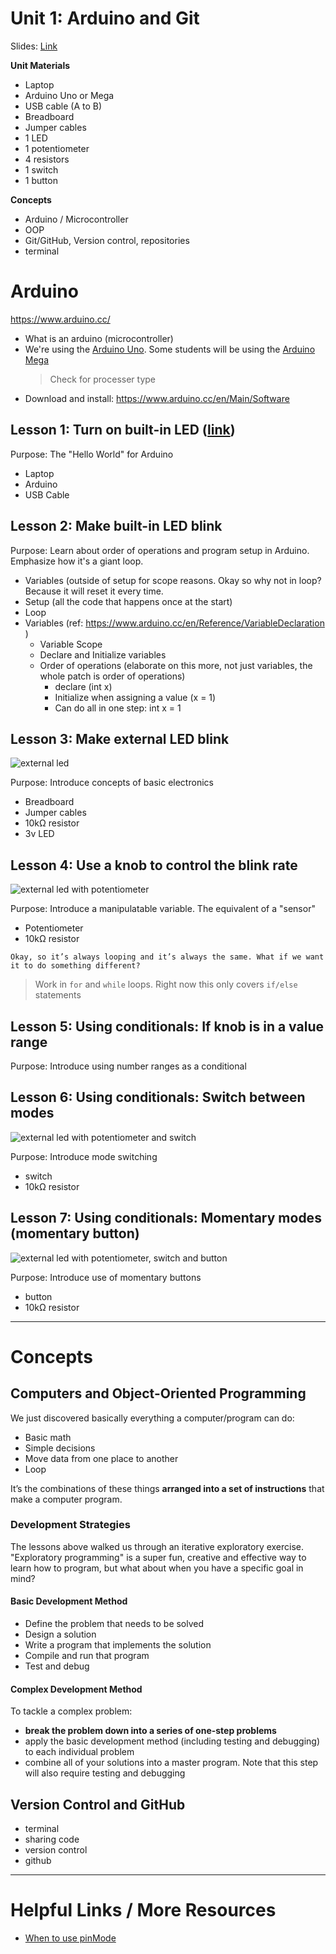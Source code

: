 # Unit 1: Arduino and Git

Slides: [Link](https://docs.google.com/presentation/d/1WJ0OYdD2WST4ZEv52NQbj38ncqVNBmu7CWIfpUAHbgM/edit?usp=sharing)  

**Unit Materials**
- Laptop
- Arduino Uno or Mega
- USB cable (A to B)
- Breadboard
- Jumper cables
- 1 LED
- 1 potentiometer
- 4 resistors
- 1 switch
- 1 button

**Concepts**
- Arduino / Microcontroller
- OOP
- Git/GitHub, Version control, repositories
- terminal

# Arduino
https://www.arduino.cc/

- What is an arduino (microcontroller)
- We're using the [Arduino Uno](http://www.arduino.org/products/boards/arduino-uno). Some students will be using the [Arduino Mega](http://www.arduino.org/products/boards/arduino-mega-2560)
	> Check for processer type
- Download and install: https://www.arduino.cc/en/Main/Software

## Lesson 1: Turn on built-in LED ([link](Lesson-1))

Purpose: The "Hello World" for Arduino

- Laptop
- Arduino
- USB Cable

## Lesson 2: Make built-in LED blink

Purpose: Learn about order of operations and program setup in Arduino. Emphasize how it's a giant loop.

- Variables (outside of setup for scope reasons. Okay so why not in loop? Because it will reset it every time.
- Setup (all the code that happens once at the start)
- Loop
- Variables (ref: https://www.arduino.cc/en/Reference/VariableDeclaration )
	- Variable Scope
	- Declare and Initialize variables
	- Order of operations (elaborate on this more, not just variables, the whole patch is order of operations)
		- declare (int x)
		- Initialize when assigning a value (x = 1)
		- Can do all in one step: int x = 1

## Lesson 3: Make external LED blink

![external led](http://stephiescastle.com/teaching/computation-reconsidered/external-led_bb.svg?v=4)

Purpose: Introduce concepts of basic electronics

- Breadboard
- Jumper cables
- 10kΩ resistor
- 3v LED

## Lesson 4: Use a knob to control the blink rate

![external led with potentiometer](http://stephiescastle.com/teaching/computation-reconsidered/external-led-pot_bb.svg?v=4)

Purpose: Introduce a manipulatable variable. The equivalent of a "sensor"

- Potentiometer
- 10kΩ resistor

`Okay, so it’s always looping and it’s always the same. What if we want it to do something different?`

> Work in `for` and `while` loops. Right now this only covers `if/else` statements

## Lesson 5: Using conditionals: If knob is in a value range

Purpose: Introduce using number ranges as a conditional

## Lesson 6: Using conditionals: Switch between modes

![external led with potentiometer and switch](http://stephiescastle.com/teaching/computation-reconsidered/external-led-pot-toggle_bb.svg?v=4)

Purpose: Introduce mode switching

- switch
- 10kΩ resistor

## Lesson 7: Using conditionals: Momentary modes (momentary button)

![external led with potentiometer, switch and button](http://stephiescastle.com/teaching/computation-reconsidered/external-led-pot-toggle-button_bb.svg?v=4)

Purpose: Introduce use of momentary buttons

- button
- 10kΩ resistor

---

# Concepts

## Computers and Object-Oriented Programming

We just discovered basically everything a computer/program can do:

- Basic math
- Simple decisions
- Move data from one place to another
- Loop

It’s the combinations of these things **arranged into a set of instructions** that make a computer program.

### Development Strategies

The lessons above walked us through an iterative exploratory exercise. "Exploratory programming" is a super fun, creative and effective way to learn how to program, but what about when you have a specific goal in mind?

#### Basic Development Method
- Define the problem that needs to be solved
- Design a solution
- Write a program that implements the solution
- Compile and run that program
- Test and debug

#### Complex Development Method

To tackle a complex problem:

- **break the problem down into a series of one-step problems**
- apply the basic development method (including testing and debugging) to each individual problem
- combine all of your solutions into a master program. Note that this step will also require testing and debugging 

## Version Control and GitHub

- terminal
- sharing code
- version control
- github

--- 

# Helpful Links / More Resources

* [When to use pinMode](https://www.baldengineer.com/when-to-use-arduinos-pinmode-and-why.html)


